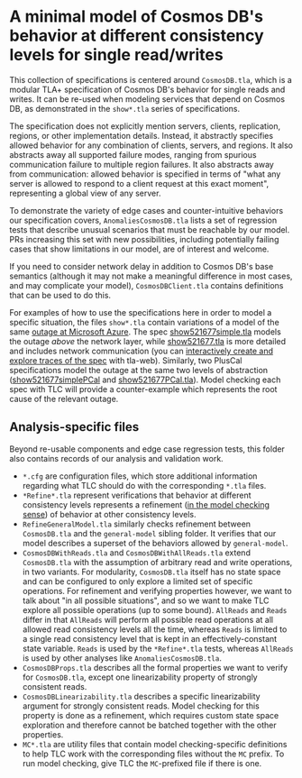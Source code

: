 # A minimal model of Cosmos DB's behavior at different consistency levels for single read/writes

This collection of specifications is centered around `CosmosDB.tla`, which is a modular TLA+ specification of Cosmos DB's behavior for single reads and writes.
It can be re-used when modeling services that depend on Cosmos DB, as demonstrated in the `show*.tla` series of specifications.

The specification does not explicitly mention servers, clients, replication, regions, or other implementation details.
Instead, it abstractly specifies allowed behavior for any combination of clients, servers, and regions.
It also abstracts away all supported failure modes, ranging from spurious communication failure to multiple region failures.
It also abstracts away from communication: allowed behavior is specified in terms of "what any server is allowed to respond to a client request at this exact moment", representing a global view of any server.

To demonstrate the variety of edge cases and counter-intuitive behaviors our specification covers, `AnomaliesCosmosDB.tla` lists a set of regression tests that describe unusual scenarios that must be reachable by our model.
PRs increasing this set with new possibilities, including potentially failing cases that show limitations in our model, are of interest and welcome.

If you need to consider network delay in addition to Cosmos DB's base semantics (although it may not make a meaningful difference in most cases, and may complicate your model), `CosmosDBClient.tla` contains definitions that can be used to do this.

For examples of how to use the specifications here in order to model a specific situation, the files `show*.tla` contain variations of a model of the same [outage at Microsoft Azure](https://portal.microsofticm.com/imp/v3/incidents/postmortem/521677).
The spec [show521677simple.tla](https://github.com/tlaplus/azure-cosmos-tla/blob/master/simple-model/show521677simple.tla) models the outage *above* the network layer, while [show521677.tla](https://github.com/tlaplus/azure-cosmos-tla/blob/master/simple-model/show521677.tla) is more detailed and includes network communication (you can [interactively create and explore traces of the spec](https://will62794.github.io/spectacle/#!/home?specpath=https%3A%2F%2Fraw.githubusercontent.com%2Ftlaplus%2Fazure-cosmos-tla%2Frefs%2Fheads%2Fmaster%2Fsimple-model%2Fshow521677.tla&constants%5BStrongConsistency%5D=%22Strong%22&constants%5BBoundedStaleness%5D=%22Bounded%22&constants%5BSessionConsistency%5D=%22SessionCon%22&constants%5BConsistentPrefix%5D=%22ConPre%22&constants%5BEventualConsistency%5D=%22Event%22&constants%5BVersionBound%5D=1&constants%5BStalenessBound%5D=1) with tla-web).  Similarly, two PlusCal specifications model the outage at the same two levels of abstraction ([show521677simplePCal](https://github.com/tlaplus/azure-cosmos-tla/blob/master/simple-model/show521677simplePCal.tla) and [show521677PCal.tla](https://github.com/tlaplus/azure-cosmos-tla/blob/master/simple-model/show521677PCal.tla)).
Model checking each spec with TLC will provide a counter-example which represents the root cause of the relevant outage.

## Analysis-specific files

Beyond re-usable components and edge case regression tests, this folder also contains records of our analysis and validation work.

- `*.cfg` are configuration files, which store additional information regarding what TLC should do with the corresponding `*.tla` files.
- `*Refine*.tla` represent verifications that behavior at different consistency levels represents a refinement ([in the model checking sense](https://www.hillelwayne.com/post/refinement/)) of behavior at other consistency levels.
- `RefineGeneralModel.tla` similarly checks refinement between `CosmosDB.tla` and the `general-model` sibling folder. It verifies that our model describes a superset of the behaviors allowed by `general-model`.
- `CosmosDBWithReads.tla` and `CosmosDBWithAllReads.tla` extend `CosmosDB.tla` with the assumption of arbitrary read and write operations, in two variants. For modularity, `CosmosDB.tla` itself has no state space and can be configured to only explore a limited set of specific operations.
For refinement and verifying properties however, we want to talk about "in all possible situations", and so we want to make TLC explore all possible operations (up to some bound).
`AllReads` and `Reads` differ in that `AllReads` will perform all possible read operations at all allowed read consistency levels all the time, whereas `Reads` is limited to a single read consistency level that is kept in an effectively-constant state variable. `Reads` is used by the `*Refine*.tla` tests, whereas `AllReads` is used by other analyses like `AnomaliesCosmosDB.tla`.
- `CosmosDBProps.tla` describes all the formal properties we want to verify for `CosmosDB.tla`, except one linearizability property of strongly consistent reads.
- `CosmosDBLinearizability.tla` describes a specific linearizability argument for strongly consistent reads. Model checking for this property is done as a refinement, which requires custom state space exploration and therefore cannot be batched together with the other properties.
- `MC*.tla` are utility files that contain model checking-specific definitions to help TLC work with the corresponding files without the `MC` prefix. To run model checking, give TLC the `MC`-prefixed file if there is one.
